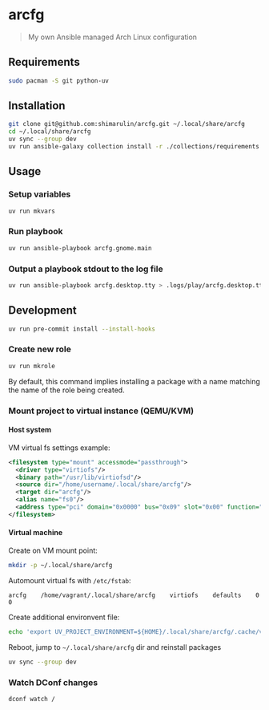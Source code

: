 # arcfg

> My own Ansible managed Arch Linux configuration

## Requirements

```sh
sudo pacman -S git python-uv
```

## Installation

```sh
git clone git@github.com:shimarulin/arcfg.git ~/.local/share/arcfg
cd ~/.local/share/arcfg
uv sync --group dev
uv run ansible-galaxy collection install -r ./collections/requirements.yml
```

## Usage

### Setup variables

```sh
uv run mkvars
```

### Run playbook

```sh
uv run ansible-playbook arcfg.gnome.main
```

### Output a playbook stdout to the log file

```sh
uv run ansible-playbook arcfg.desktop.tty > .logs/play/arcfg.desktop.tty__$(date +"%Y-%m-%d_%T").log
```

## Development

```sh
uv run pre-commit install --install-hooks
```

### Create new role

```sh
uv run mkrole
```

By default, this command implies installing a package with a name matching the name of the role being created.

### Mount project to virtual instance (QEMU/KVM)

#### Host system

VM virtual fs settings example:

```xml
<filesystem type="mount" accessmode="passthrough">
  <driver type="virtiofs"/>
  <binary path="/usr/lib/virtiofsd"/>
  <source dir="/home/username/.local/share/arcfg"/>
  <target dir="arcfg"/>
  <alias name="fs0"/>
  <address type="pci" domain="0x0000" bus="0x09" slot="0x00" function="0x0"/>
</filesystem>
```

#### Virtual machine

Create on VM mount point:

```sh
mkdir -p ~/.local/share/arcfg
```

Automount virtual fs with `/etc/fstab`:

```
arcfg    /home/vagrant/.local/share/arcfg    virtiofs    defaults    0 0
```

Create additional environvent file:

```sh
echo 'export UV_PROJECT_ENVIRONMENT=${HOME}/.local/share/arcfg/.cache/vmvenv' | sudo tee -a /etc/profile.d/00-arcfg.sh
```

Reboot, jump to `~/.local/share/arcfg` dir and reinstall packages

```sh
uv sync --group dev
```

### Watch DConf changes

```shell
dconf watch /
```
